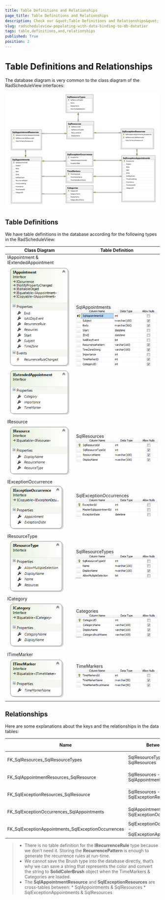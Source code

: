 ```yaml
---
title: Table Definitions and Relationships
page_title: Table Definitions and Relationships
description: Check our &quot;Table Definitions and Relationships&quot; documentation article for the RadScheduleView WPF control.
slug: radscheduleview-populating-with-data-binding-to-db-datatier
tags: table,definitions,and,relationships
published: True
position: 2
---
```


# Table Definitions and Relationships

The database diagram is very common to the class diagram of the RadScheduleView interfaces:

![radscheduleview populating with data schedule View Data Base Diagram](images/radscheduleview_populating_with_data_scheduleViewDataBaseDiagram.png)

## Table Definitions

We have table definitions in the database according for the following types in the RadScheduleView:

| Class Diagram | Table Definition |
|	---	|	---	|
|	IAppointment & IExtendedAppointment<br/>![radscheduleview populating with data IAppointment](images/radscheduleview_populating_with_data_IAppointment.png)<br/>![radscheduleview populating with data IExtended Appointment](images/radscheduleview_populating_with_data_IExtendedAppointment.png)	|	SqlAppointments<br/>![radscheduleview populating with data Sql Appointments](images/radscheduleview_populating_with_data_SqlAppointments.png)	|
|	IResource<br/>![radscheduleview populating with data IResource](images/radscheduleview_populating_with_data_IResource.png)	|	SqlResources<br/>![radscheduleview populating with data Sql Resources](images/radscheduleview_populating_with_data_SqlResources.png)	|
|	IExceptionOccurrence<br/>![radscheduleview populating with data IException Occurence](images/radscheduleview_populating_with_data_IExceptionOccurence.png)	|	SqlExceptionOccurrences<br/>![radscheduleview populating with data Sql Exception Occurrences](images/radscheduleview_populating_with_data_SqlExceptionOccurrences.png)	|
|	IResourceType<br/>![radscheduleview populating with data IResource Type](images/radscheduleview_populating_with_data_IResourceType.png)	|	SqlResourceTypes<br/>![radscheduleview populating with data Sql Resource Types](images/radscheduleview_populating_with_data_SqlResourceTypes.png)	|
|	ICategory<br/>![radscheduleview populating with data ICategory](images/radscheduleview_populating_with_data_ICategory.png)	|	Categories<br/>![radscheduleview populating with data Categories](images/radscheduleview_populating_with_data_Categories.png)	|
|	ITimeMarker<br/>![radscheduleview populating with data ITime Marker](images/radscheduleview_populating_with_data_ITimeMarker.png)	|	TimeMarkers<br/>![radscheduleview populating with data Time Markers](images/radscheduleview_populating_with_data_TimeMarkers.png)	|


## Relationships

Here are some explanations about the keys and the relationships in the data tables:

Name	|	Between	|	Type	|	Update/delete rule
---	|	---	|	---	|	---
FK_SqlResources_SqlResourceTypes	|	SqlResourceTypes - SqlResources	|	One-to-many	|	No Action
FK_SqlAppointmentResources_SqlResource	|	SqlResources - SqlAppointmentResources	|	One-to-many	|	Cascade
FK_SqlExceptionResources_SqlResource	|	SqlResources - SqlExceptionResources	|	One-to-many	|	Cascade
FK_SqlExceptionOccurrences_SqlAppointments	|	SqlAppointments - SqlExceptionOccurrences	|	One-to-many	|	Cascade
FK_SqlExceptionAppointments_SqlExceptionOccurrences	|	SqlExceptionOccurrences - SqlExceptionAppointments	|	One-to-many	|	Cascade


>* There is no table definition for the __IRecurrenceRule__ type because we don’t need it. Storing the __RecurrencePattern__ is enough to generate the recurrence rules at run-time.
>* We cannot save the Brush type into the database directly, that’s why we can save a string that represents the color and convert the string to __SolidColerBrush__ object when the TimeMarkers & Categories are loaded.
>* The __SqlAppointmentResource__ and __SqlExceptionResources__ are cross-tables between:
	* SqlAppointments & SqlResources
	* SqlExceptionAppointments & SqlResources